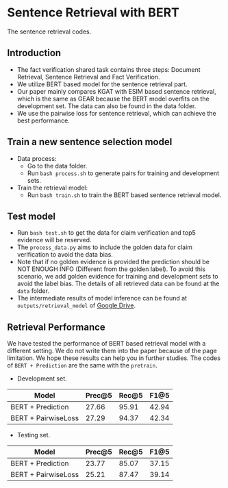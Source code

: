 # Sentence Retrieval with BERT

The sentence retrieval codes.

## Introduction
* The fact verification shared task contains three steps: Document Retrieval, Sentence Retrieval and Fact Verification.
* We utilize BERT based model for the sentence retrieval part.
* Our paper mainly compares KGAT with ESIM based sentence retrieval, which is the same as GEAR because the BERT model overfits on the development set. The data can also be found in the data folder.
* We use the pairwise loss for sentence retrieval, which can achieve the best performance.


## Train a new sentence selection model
* Data process:
    * Go to the data folder.
    * Run ``bash process.sh`` to generate pairs for training and development sets.
* Train the retrieval model:
    * Run ``bash train.sh`` to train the BERT based sentence retrieval model.


## Test model
* Run ``bash test.sh`` to get the data for claim verification and top5 evidence will be reserved.
* The ``process_data.py`` aims to include the golden data for claim verification to avoid the data bias.
* Note that if no golden evidence is provided the prediction should be NOT ENOUGH INFO (Different from the golden label). To avoid this scenario, we add golden evidence for training and development sets to avoid the label bias. The details of all retrieved data can be found at the ``data`` folder.
* The intermediate results of model inference can be found at ``outputs/retrieval_model`` of [Google Drive](https://drive.google.com/open?id=1cv9dfYN_dF8GyILFbON6IUB-iU3nsNLp). 


## Retrieval Performance

We have tested the performance of BERT based retrieval model with a different setting. We do not write them into the paper because of the page limitation. We hope these results can help you in further studies. The codes of ``BERT + Prediction`` are the same with the ``pretrain``.

* Development set.

| Model |  Prec@5 | Rec@5 | F1@5 |
| --------  | -------- | -------- | --------  |
|BERT + Prediction|27\.66|95\.91|42\.94|
|BERT + PairwiseLoss|27\.29|94\.37|42\.34|

* Testing set.

| Model |  Prec@5 | Rec@5 | F1@5 |
| --------  | -------- | -------- | --------  |
|BERT + Prediction|23\.77|85\.07|37\.15|
|BERT + PairwiseLoss|25\.21|87\.47|39\.14|


